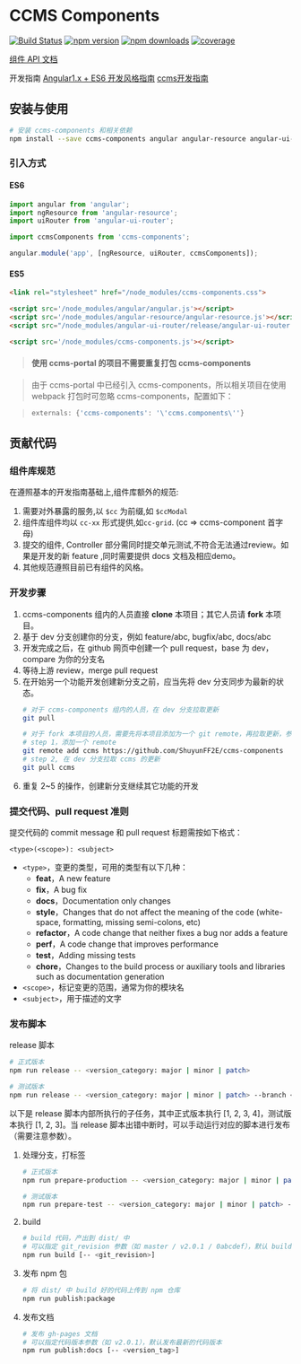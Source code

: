 # CCMS Components 
[![Build Status](https://img.shields.io/travis/ShuyunFF2E/ccms-components/master.svg?style=flat-square)](https://travis-ci.org/ShuyunFF2E/ccms-components) 
[![npm version](https://img.shields.io/npm/v/ccms-components.svg?style=flat-square)](https://www.npmjs.com/package/ccms-components)
[![npm downloads](https://img.shields.io/npm/dt/ccms-components.svg?style=flat-square)](https://www.npmjs.com/package/ccms-components)
[![coverage](https://img.shields.io/codecov/c/github/ShuyunFF2E/ccms-components/dev.svg?style=flat-square)](https://www.npmjs.com/package/ccms-components)

[组件 API 文档](http://shuyunff2e.github.io/ccms-components/components/)

开发指南 [Angular1.x + ES6 开发风格指南](https://github.com/kuitos/kuitos.github.io/issues/34) [ccms开发指南](https://github.com/ShuyunFF2E/ccms-angular-styleguide)

## 安装与使用

```bash
# 安装 ccms-components 和相关依赖
npm install --save ccms-components angular angular-resource angular-ui-router
```

### 引入方式

#### ES6
```js
import angular from 'angular';
import ngResource from 'angular-resource';
import uiRouter from 'angular-ui-router';

import ccmsComponents from 'ccms-components';

angular.module('app', [ngResource, uiRouter, ccmsComponents]);
```

#### ES5
```html
<link rel="stylesheet" href="/node_modules/ccms-components.css">

<script src='/node_modules/angular/angular.js'></script>
<script src='/node_modules/angular-resource/angular-resource.js'></script>
<script src="/node_modules/angular-ui-router/release/angular-ui-router.js"></script>

<script src='/node_modules/ccms-components.js'></script>
```

> #### 使用 ccms-portal 的项目不需要重复打包 ccms-components

> 由于 ccms-portal 中已经引入 ccms-components，所以相关项目在使用 webpack 打包时可忽略 ccms-components，配置如下：

> ```js
> externals: {'ccms-components': '\'ccms.components\''}
> ```

## 贡献代码

### 组件库规范
在遵照基本的开发指南基础上,组件库额外的规范:

1. 需要对外暴露的服务,以 `$cc` 为前缀,如 `$ccModal`
2. 组件库组件均以 `cc-xx` 形式提供,如`cc-grid`. (cc => ccms-component 首字母)
3. 提交的组件, Controller 部分需同时提交单元测试,不符合无法通过review。如果是开发的新 feature ,同时需要提供 docs 文档及相应demo。
4. 其他规范遵照目前已有组件的风格。

### 开发步骤

1. ccms-components 组内的人员直接 **clone** 本项目；其它人员请 **fork** 本项目。
2. 基于 dev 分支创建你的分支，例如 feature/abc, bugfix/abc, docs/abc
3. 开发完成之后，在 github 网页中创建一个 pull request，base 为 dev，compare 为你的分支名
4. 等待上游 review，merge pull request
5. 在开始另一个功能开发创建新分支之前，应当先将 dev 分支同步为最新的状态。
	```bash
	# 对于 ccms-components 组内的人员，在 dev 分支拉取更新
	git pull

	# 对于 fork 本项目的人员，需要先将本项目添加为一个 git remote，再拉取更新，参考以下操作
	# step 1，添加一个 remote
	git remote add ccms https://github.com/ShuyunFF2E/ccms-components
	# step 2, 在 dev 分支拉取 ccms 的更新
	git pull ccms
	```
6. 重复 2~5 的操作，创建新分支继续其它功能的开发

### 提交代码、pull request 准则

提交代码的 commit message 和 pull request 标题需按如下格式：

```
<type>(<scope>): <subject>
```

* `<type>`，变更的类型，可用的类型有以下几种：
	- **feat**，A new feature
	- **fix**，A bug fix
	- **docs**，Documentation only changes
	- **style**，Changes that do not affect the meaning of the code (white-space, formatting, missing semi-colons, etc)
	- **refactor**，A code change that neither fixes a bug nor adds a feature
	- **perf**，A code change that improves performance
	- **test**，Adding missing tests
	- **chore**，Changes to the build process or auxiliary tools and libraries such as documentation generation
* `<scope>`，标记变更的范围，通常为你的模块名
* `<subject>`，用于描述的文字

### 发布脚本

release 脚本

```bash
# 正式版本
npm run release -- <version_category: major | minor | patch>

# 测试版本
npm run release -- <version_category: major | minor | patch> --branch <branch_name>
```

以下是 release 脚本内部所执行的子任务，其中正式版本执行 [1, 2, 3, 4]，测试版本执行 [1, 2, 3]。当 release 脚本出错中断时，可以手动运行对应的脚本进行发布（需要注意参数）。

1. 处理分支，打标签

	```bash
	# 正式版本
	npm run prepare-production -- <version_category: major | minor | patch>

	# 测试版本
	npm run prepare-test -- <version_category: major | minor | patch> --branch <branch_name>
	```

2. build

	```bash
	# build 代码，产出到 dist/ 中
	# 可以指定 git_revision 参数（如 master / v2.0.1 / 0abcdef），默认 build 当前 working tree 代码
	npm run build [-- <git_revision>]
	```

3. 发布 npm 包

	```bash
	# 将 dist/ 中 build 好的代码上传到 npm 仓库
	npm run publish:package
	```

4. 发布文档

	```bash
	# 发布 gh-pages 文档
	# 可以指定代码版本参数（如 v2.0.1），默认发布最新的代码版本
	npm run publish:docs [-- <version_tag>]
	```

